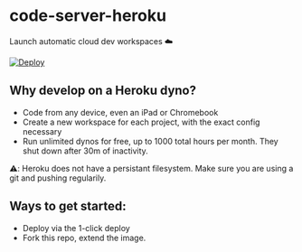 # code-server-heroku

Launch automatic cloud dev workspaces ☁️

[![Deploy](https://www.herokucdn.com/deploy/button.svg)](https://heroku.com/deploy?template=https://github.com/surajp/sf-code-server/tree/main)

## Why develop on a Heroku dyno?

- Code from any device, even an iPad or Chromebook
- Create a new workspace for each project, with the exact config necessary
- Run unlimited dynos for free, up to 1000 total hours per month. They shut down after 30m of inactivity.

⚠️: Heroku does not have a persistant filesystem. Make sure you are using a git and pushing regularily.

## Ways to get started:

- Deploy via the 1-click deploy
- Fork this repo, extend the image.
